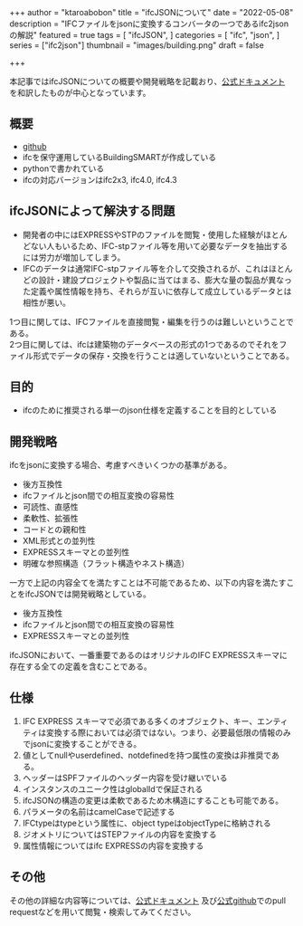 +++
author = "ktaroabobon"
title = "ifcJSONについて"
date = "2022-05-08"
description = "IFCファイルをjsonに変換するコンバータの一つであるifc2jsonの解説"
featured = true
tags = [
"ifcJSON",
]
categories = [
"ifc",
"json",
]
series = ["ifc2json"]
thumbnail = "images/building.png"
draft = false

+++

本記事ではifcJSONについての概要や開発戦略を記載おり、[公式ドキュメント](https://github.com/buildingSMART/ifcJSON/tree/master/Documentation)
を和訳したものが中心となっています。

## 概要

- [github](https://github.com/buildingSMART/ifcJSON)
- ifcを保守運用しているBuildingSMARTが作成している
- pythonで書かれている
- ifcの対応バージョンはifc2x3, ifc4.0, ifc4.3

## ifcJSONによって解決する問題

- 開発者の中にはEXPRESSやSTPのファイルを閲覧・使用した経験がほとんどない人もいるため、IFC-stpファイル等を用いて必要なデータを抽出するには労力が増加してしまう。
- IFCのデータは通常IFC-stpファイル等を介して交換されるが、これはほとんどの設計・建設プロジェクトや製品に当てはまる、膨大な量の製品が異なった定義や属性情報を持ち、それらが互いに依存して成立しているデータとは相性が悪い。

1つ目に関しては、IFCファイルを直接閲覧・編集を行うのは難しいということである。  
2つ目に関しては、ifcは建築物のデータベースの形式の1つであるのでそれをファイル形式でデータの保存・交換を行うことは適していないということである。

## 目的

- ifcのために推奨される単一のjson仕様を定義することを目的としている

## 開発戦略

ifcをjsonに変換する場合、考慮すべきいくつかの基準がある。

- 後方互換性
- ifcファイルとjson間での相互変換の容易性
- 可読性、直感性
- 柔軟性、拡張性
- コードとの親和性
- XML形式との並列性
- EXPRESSスキーマとの並列性
- 明確な参照構造（フラット構造やネスト構造）

一方で上記の内容全てを満たすことは不可能であるため、以下の内容を満たすことをifcJSONでは開発戦略としている。

- 後方互換性
- ifcファイルとjson間での相互変換の容易性
- EXPRESSスキーマとの並列性

ifcJSONにおいて、一番重要であるのはオリジナルのIFC EXPRESSスキーマに存在する全ての定義を含むことである。

## 仕様

1. IFC EXPRESS スキーマで必須である多くのオブジェクト、キー、エンティティは変換する際においては必須ではない。つまり、必要最低限の情報のみでjsonに変換することができる。
2. 値としてnullやuserdefined、notdefinedを持つ属性の変換は非推奨である。
3. ヘッダーはSPFファイルのヘッダー内容を受け継いでいる
4. インスタンスのユニーク性はglobalIdで保証される
5. ifcJSONの構造の変更は柔軟であるため木構造にすることも可能である。
6. パラメータの名前はcamelCaseで記述する
7. IFCtypeはtypeという属性に、object typeはobjectTypeに格納される
8. ジオメトリについてはSTEPファイルの内容を変換する
9. 属性情報についてはifc EXPRESSの内容を変換する

## その他

その他の詳細な内容等については、[公式ドキュメント](https://github.com/buildingSMART/ifcJSON/tree/master/Documentation)
及び[公式github](https://github.com/buildingSMART/ifcJSON)でのpull requestなどを用いて閲覧・検索してみてください。



